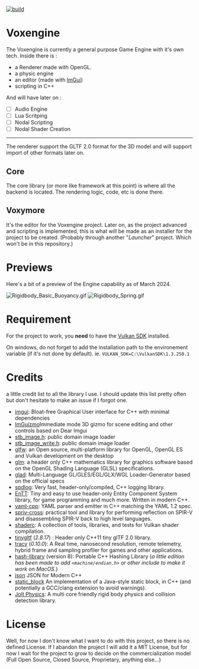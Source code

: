 [![build](https://github.com/Sayama3/VoxymoreCore/actions/workflows/cmake.yml/badge.svg)](https://github.com/Sayama3/VoxymoreCore/actions/workflows/cmake.yml)

# Voxengine

The Voxengine is currently a general purpose Game Engine with it's own tech. Inside there is :
- a Renderer made with OpenGL.
- a physic engine
- an editor (made with [ImGui](https://github.com/ocornut/imgui))
- scripting in C++

And will have later on :

- [ ] Audio Engine
- [ ] Lua Scritping
- [ ] Nodal Scripting
- [ ] Nodal Shader Creation

---

The renderer support the GLTF 2.0 format for the 3D model and will support import of other formats later on.

## Core

The core library (or more like framework at this point) is where all the backend is located. The rendering logic, code, etc is done there.

## Voxymore

It's the editor for the Voxengine project. Later on, as the project advanced and scripting is implemented, this is what will be made as an installer for the project to be created.
(Probably through another "*Launcher*" project. Which won't be in this repository.)

# Previews

Here's a bit of a preview of the Engine capability as of March 2024.

![Rigidbody_Basic_Buoyancy.gif](ReadMe%2FRigidbody_Basic_Buoyancy.gif)
![Rigidbody_Spring.gif](ReadMe%2FRigidbody_Spring.gif)

# Requirement

For the project to work, you **need** to have the [Vulkan SDK]() installed.

On windows, do not forget to add the installation path to the environement variable (if it's not done by default).
ie. `VULKAN_SDK=C:\VulkanSDK\1.3.250.1`

# Credits

a little credit list to all the library I use. I should update this list pretty often but don't hesitate to make an issue if I forgot one.

- [imgui](https://github.com/ocornut/imgui): Bloat-free Graphical User interface for C++ with minimal dependencies
- [ImGuizmo](https://github.com/CedricGuillemet/ImGuizmo)Immediate mode 3D gizmo for scene editing and other controls based on Dear Imgui
- [stb_image.h](https://github.com/nothings/stb/blob/master/stb_image.h): public domain image loader
- [stb_image_write.h](https://github.com/nothings/stb/blob/master/stb_image_write.h): public domain image loader
- [glfw](https://www.glfw.org): an Open source, multi-platform library for OpenGL, OpenGL ES and Vulkan development on the desktop
- [glm](https://github.com/g-truc/glm): a header only C++ mathematics library for graphics software based on the OpenGL Shading Language (GLSL) specifications.
- [glad](https://glad.dav1d.de): Multi-Language GL/GLES/EGL/GLX/WGL Loader-Generator based on the official specs
- [spdlog](https://github.com/gabime/spdlog): Very fast, header-only/compiled, C++ logging library.
- [EnTT](https://github.com/skypjack/entt): Tiny and easy to use header-only Entity Component System library, for game programming and much more. Written in modern C++.
- [yaml-cpp](https://github.com/jbeder/yaml-cpp): YAML parser and emitter in C++ matching the YAML 1.2 spec.
- [spriv-cross](https://github.com/KhronosGroup/SPIRV-Cross): practical tool and library for performing reflection on SPIR-V and disassembling SPIR-V back to high level languages.
- [shaderc](https://github.com/google/shaderc): A collection of tools, libraries, and tests for Vulkan shader compilation.
- [tinygltf](https://github.com/syoyo/tinygltf) (_2.8.17_) : Header only C++11 tiny glTF 2.0 library.
- [tracy](https://github.com/wolfpld/tracy) (_0.10.0_): A Real time, nanosecond resolution, remote telemetry, hybrid frame and sampling profiler for games and other applications.
- [hash-library](https://create.stephan-brumme.com/hash-library/) (version 8): Portable C++ Hashing Library (*a little edition has been made to add `<machine/endian.h>` or other include to make it work on MacOS.*)
- [json](https://github.com/nlohmann/json) JSON for Modern C++
- [static_block](Core/vendor/static_block.hpp) An implementation of a Java-style static block, in C++ (and potentially a GCC/clang extension to avoid warnings).
- [Jolt Physics](https://github.com/jrouwe/JoltPhysics): A multi core friendly rigid body physics and collision detection library.

# License

Well, for now I don't know what I want to do with this project, so there is no defined License. If I abandon the project I will add it a MIT License,
but for now I wait for the project to grow to decide on the commercialization model (Full Open Source, Closed Source, Proprietary, anything else...)
